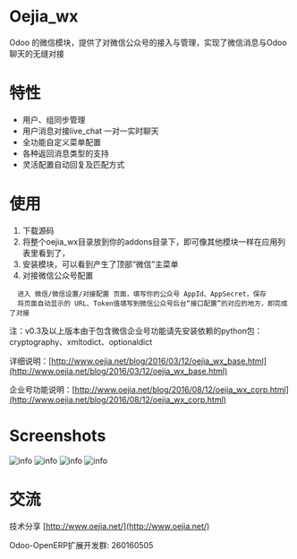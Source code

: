 # Oejia_wx
Odoo 的微信模块，提供了对微信公众号的接入与管理，实现了微信消息与Odoo聊天的无缝对接

# 特性
* 用户、组同步管理
* 用户消息对接live_chat 一对一实时聊天
* 全功能自定义菜单配置
* 各种返回消息类型的支持
* 灵活配置自动回复及匹配方式

# 使用
1. 下载源码
2. 将整个oejia_wx目录放到你的addons目录下，即可像其他模块一样在应用列表里看到了，
3. 安装模块，可以看到产生了顶部“微信”主菜单
4. 对接微信公众号配置
```
  进入 微信/微信设置/对接配置 页面，填写你的公众号 AppId、AppSecret，保存
  将页面自动显示的 URL、Token值填写到微信公众号后台“接口配置”的对应的地方，即完成了对接
```
注：v0.3及以上版本由于包含微信企业号功能请先安装依赖的python包：cryptography、xmltodict、optionaldict

详细说明：[http://www.oejia.net/blog/2016/03/12/oejia_wx_base.html](http://www.oejia.net/blog/2016/03/12/oejia_wx_base.html)

企业号功能说明：[http://www.oejia.net/blog/2016/08/12/oejia_wx_corp.html](http://www.oejia.net/blog/2016/08/12/oejia_wx_corp.html)


Screenshots
========
![info](https://github.com/JoneXiong/oejia_wx/raw/master/static/description/2016-01-17_234224.jpg)
![info](https://github.com/JoneXiong/oejia_wx/raw/master/static/description/2016-01-17_234349.jpg)
![info](https://github.com/JoneXiong/oejia_wx/raw/master/static/description/2016-01-18_200713.jpg)
![info](https://github.com/JoneXiong/oejia_wx/raw/master/static/description/2016-01-18_183011.jpg)

# 交流
技术分享
[http://www.oejia.net/](http://www.oejia.net/)

Odoo-OpenERP扩展开发群: 260160505
